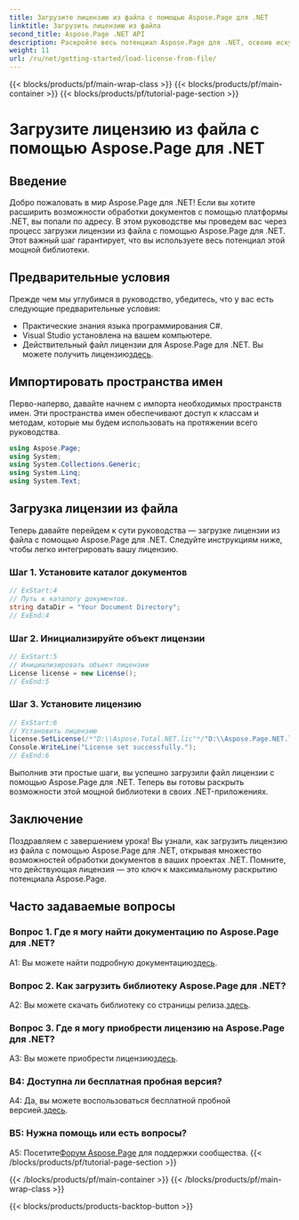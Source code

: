 ```yaml
---
title: Загрузите лицензию из файла с помощью Aspose.Page для .NET
linktitle: Загрузить лицензию из файла
second_title: Aspose.Page .NET API
description: Раскройте весь потенциал Aspose.Page для .NET, освоив искусство загрузки лицензий из файлов. Беспрепятственно расширяйте возможности обработки документов.
weight: 11
url: /ru/net/getting-started/load-license-from-file/
---
```


{{< blocks/products/pf/main-wrap-class >}}
{{< blocks/products/pf/main-container >}}
{{< blocks/products/pf/tutorial-page-section >}}

# Загрузите лицензию из файла с помощью Aspose.Page для .NET

## Введение

Добро пожаловать в мир Aspose.Page для .NET! Если вы хотите расширить возможности обработки документов с помощью платформы .NET, вы попали по адресу. В этом руководстве мы проведем вас через процесс загрузки лицензии из файла с помощью Aspose.Page для .NET. Этот важный шаг гарантирует, что вы используете весь потенциал этой мощной библиотеки.

## Предварительные условия

Прежде чем мы углубимся в руководство, убедитесь, что у вас есть следующие предварительные условия:

- Практические знания языка программирования C#.
- Visual Studio установлена на вашем компьютере.
-  Действительный файл лицензии для Aspose.Page для .NET. Вы можете получить лицензию[здесь](https://purchase.aspose.com/buy).

## Импортировать пространства имен

Перво-наперво, давайте начнем с импорта необходимых пространств имен. Эти пространства имен обеспечивают доступ к классам и методам, которые мы будем использовать на протяжении всего руководства.

```csharp
using Aspose.Page;
using System;
using System.Collections.Generic;
using System.Linq;
using System.Text;
```

## Загрузка лицензии из файла

Теперь давайте перейдем к сути руководства — загрузке лицензии из файла с помощью Aspose.Page для .NET. Следуйте инструкциям ниже, чтобы легко интегрировать вашу лицензию.

### Шаг 1. Установите каталог документов

```csharp
// ExStart:4
// Путь к каталогу документов.
string dataDir = "Your Document Directory";
// ExEnd:4
```

### Шаг 2. Инициализируйте объект лицензии

```csharp
// ExStart:5
// Инициализировать объект лицензии
License license = new License();
// ExEnd:5
```

### Шаг 3. Установите лицензию

```csharp
// ExStart:6
// Установить лицензию
license.SetLicense(/*"D:\\Aspose.Total.NET.lic"*/"D:\\Aspose.Page.NET.lic");
Console.WriteLine("License set successfully.");
// ExEnd:6
```

Выполнив эти простые шаги, вы успешно загрузили файл лицензии с помощью Aspose.Page для .NET. Теперь вы готовы раскрыть возможности этой мощной библиотеки в своих .NET-приложениях.

## Заключение

Поздравляем с завершением урока! Вы узнали, как загрузить лицензию из файла с помощью Aspose.Page для .NET, открывая множество возможностей обработки документов в ваших проектах .NET. Помните, что действующая лицензия — это ключ к максимальному раскрытию потенциала Aspose.Page.


## Часто задаваемые вопросы

### Вопрос 1. Где я могу найти документацию по Aspose.Page для .NET?

 A1: Вы можете найти подробную документацию[здесь](https://reference.aspose.com/page/net/).

### Вопрос 2. Как загрузить библиотеку Aspose.Page для .NET?

 A2: Вы можете скачать библиотеку со страницы релиза.[здесь](https://releases.aspose.com/page/net/).

### Вопрос 3. Где я могу приобрести лицензию на Aspose.Page для .NET?

 A3: Вы можете приобрести лицензию[здесь](https://purchase.aspose.com/buy).

### В4: Доступна ли бесплатная пробная версия?

 A4: Да, вы можете воспользоваться бесплатной пробной версией.[здесь](https://releases.aspose.com/).

### В5: Нужна помощь или есть вопросы? 

 A5: Посетите[Форум Aspose.Page](https://forum.aspose.com/c/page/39) для поддержки сообщества.
{{< /blocks/products/pf/tutorial-page-section >}}

{{< /blocks/products/pf/main-container >}}
{{< /blocks/products/pf/main-wrap-class >}}

{{< blocks/products/products-backtop-button >}}
